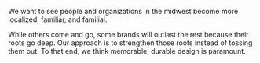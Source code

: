 We want to see people and organizations in the midwest become more localized, familiar, and familial.

While others come and go, some brands will outlast the rest because their roots go deep. Our approach is to strengthen those roots instead of tossing them out. To that end, we think memorable, durable design is paramount.